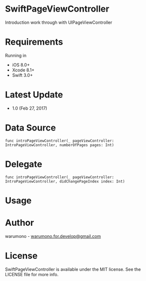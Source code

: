 # SwiftPageViewController
Introduction work through with UIPageViewController

Requirements
============
Running in
+ iOS 8.0+
+ Xcode 8.1+
+ Swift 3.0+

Latest Update
============
+ 1.0 (Feb 27, 2017)

Data Source
============
```
func introPageViewController(_ pageViewController: IntroPageViewController, numberOfPages pages: Int)
```

Delegate
============
```
func introPageViewController(_ pageViewController: IntroPageViewController, didChangePageIndex index: Int)
```

Usage
============

Author
============
warumono - <warumono.for.develop@gmail.com>

License
============
SwiftPageViewController is available under the MIT license. See the LICENSE file for more info.
